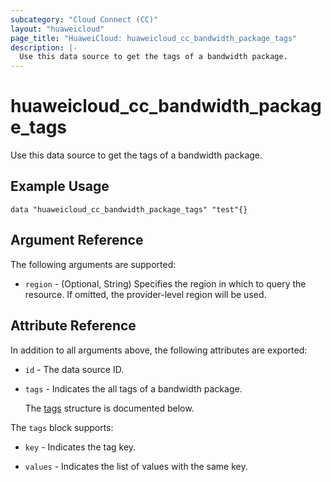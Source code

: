 ```yaml
---
subcategory: "Cloud Connect (CC)"
layout: "huaweicloud"
page_title: "HuaweiCloud: huaweicloud_cc_bandwidth_package_tags"
description: |-
  Use this data source to get the tags of a bandwidth package.
---
```


# huaweicloud_cc_bandwidth_package_tags

Use this data source to get the tags of a bandwidth package.

## Example Usage

```hcl
data "huaweicloud_cc_bandwidth_package_tags" "test"{}
```

## Argument Reference

The following arguments are supported:

* `region` - (Optional, String) Specifies the region in which to query the resource.
  If omitted, the provider-level region will be used.

## Attribute Reference

In addition to all arguments above, the following attributes are exported:

* `id` - The data source ID.

* `tags` - Indicates the all tags of a bandwidth package.

  The [tags](#tags_struct) structure is documented below.

<a name="tags_struct"></a>
The `tags` block supports:

* `key` - Indicates the tag key.

* `values` - Indicates the list of values with the same key.
